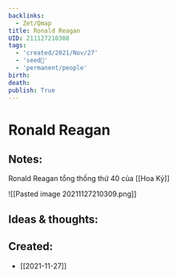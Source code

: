 ```yaml
---
backlinks:
  - Zet/Qmap
title: Ronald Reagan
UID: 211127210308
tags:
  - 'created/2021/Nov/27'
  - 'seed🥜'
  - 'permanent/people'
birth:
death:
publish: True
---
```

# Ronald Reagan

## Notes:
Ronald Reagan tổng thống thứ 40 của [[Hoa Kỳ]]

![[Pasted image 20211127210309.png]]

## Ideas & thoughts:
## Created:
- [[2021-11-27]]
